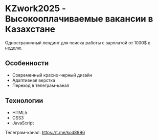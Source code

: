 # KZwork2025 - Высокооплачиваемые вакансии в Казахстане

Одностраничный лендинг для поиска работы с зарплатой от 1000$ в неделю.

## Особенности
- Современный красно-черный дизайн
- Адаптивная верстка
- Переход в телеграм-канал

## Технологии
- HTML5
- CSS3
- JavaScript

Телеграм-канал: https://t.me/kod8896
